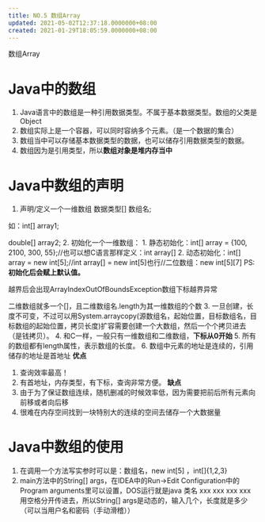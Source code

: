 ```yaml
---
title: NO.5 数组Array
updated: 2021-05-02T12:37:18.0000000+08:00
created: 2021-01-29T18:05:59.0000000+08:00
---
```


数组Array
# Java中的数组
1.  Java语言中的数组是一种引用数据类型。不属于基本数据类型。数组的父类是Object
2.  数组实际上是一个容器，可以同时容纳多个元素。（是一个数据的集合）
3.  数组当中可以存储基本数据类型的数据，也可以储存引用数据类型的数据。
4.  数组因为是引用类型，所以**数组对象是堆内存当中**

# Java中数组的声明
1.  声明/定义一个一维数组
数据类型\[\] 数组名;

如：int\[\] array1;

double\[\] array2;
2.  初始化一个一维数组：
    1.  静态初始化：int\[\] array = {100, 2100, 300, 55};//也可以想C语言那样定义：int array\[\]
    2.  动态初始化：int\[\] array = new int\[5\];//int array\[\] = new int\[5\]也行//二位数组：new int\[5\]\[7\]
PS:**初始化后会赋上默认值。**

越界后会出现ArrayIndexOutOfBoundsException数组下标越界异常

二维数组就多一个\[\]，且二维数组名.length为其一维数组的个数
3.  一旦创建，长度不可变，不过可以用System.arraycopy(源数组名，起始位置，目标数组名，目标数组的起始位置，拷贝长度)扩容需要创建一个大数组，然后一个个拷贝进去（是钱拷贝）。
4.  和C一样，一般只有一维数组和二维数组，**下标从0开始**
5.  所有的数组都有length属性，表示数组的长度。
6.  数组中元素的地址是连续的，引用储存的地址是首地址
**优点**
1.  查询效率最高！
2.  有首地址，内存类型，有下标，查询非常方便。
**缺点**
1.  由于为了保证数组连续，随机删减的时候效率低，因为需要把前后所有元素向前移或者向后移
2.  很难在内存空间找到一块特别大的连续的空间去储存一个大数据量
# Java中数组的使用
1.  在调用一个方法写实参时可以是：数组名，new int\[5\] ，int\[\]{1,2,3}
2.  main方法中的String\[\] args，在IDEA中的Run-\>Edit Configuration中的Program arguments里可以设置，DOS运行就是java 类名 xxx xxx xxx xxx用空格分开传进去，所以String\[\] args是动态的，输入几个，长度就是多少（可以当用户名和密码（手动滑稽））
